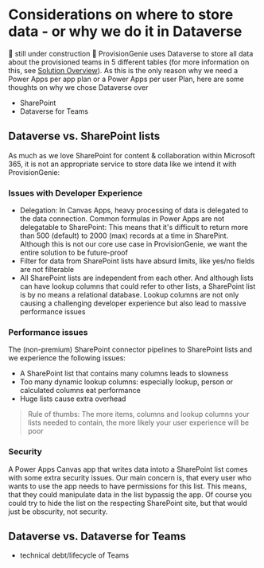 # Considerations on where to store data - or why we do it in Dataverse

🚨 still under construction 🚨
ProvisionGenie uses Dataverse to store all data about the provisioned teams in 5 different tables (for more information on this, see [Solution Overview](SolutionOverview.md)). As this is the only reason why we need a Power Apps per app plan or a Power Apps per user Plan, here are some thoughts on why we chose Dataverse over

* SharePoint
* Dataverse for Teams

## Dataverse vs. SharePoint lists

As much as we love SharePoint for content & collaboration within Microsoft 365, it is not an appropriate service to store data like we intend it with ProvisionGenie:

### Issues with Developer Experience

* Delegation: In Canvas Apps, heavy processing of data is delegated to the data connection. Common formulas in Power Apps are not delegatable to SharePoint: This means that it's difficult to return more than 500 (default) to 2000 (max) records at a time in SharePint. Although this is not our core use case in ProvisionGenie, we want the entire solution to be future-proof
* Filter for data from SharePoint lists have absurd limits, like yes/no fields are not filterable
* All SharePoint lists are independent from each other. And although lists can have lookup columns that could refer to other lists, a SharePoint list is by no means a relational database. Lookup columns are not only causing a challenging developer experience but also lead to massive performance issues

### Performance issues

The (non-premium) SharePoint connector pipelines to SharePoint lists and we experience the following issues:

* A SharePoint list that contains many columns leads to slowness
* Too many dynamic lookup columns: especially lookup, person or calculated columns eat performance 
* Huge lists cause extra overhead

> Rule of thumbs: The more items, columns and lookup columns your lists needed to contain, the more likely your user experience will be poor

### Security

A Power Apps Canvas app that writes data intoto a SharePoint list comes with some extra security issues. Our main concern is, that every user who wants to use the app needs to have permissions for this list. This means, that they could manipulate data in the list bypassig the app. Of course you could try to hide the list on the respecting SharePoint site, but that would just be obscurity, not security. 

## Dataverse vs. Dataverse for Teams

* technical debt/lifecycle of Teams

